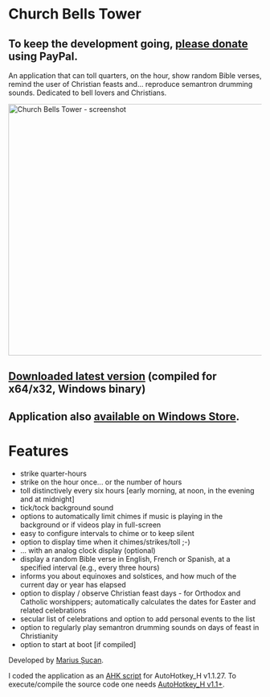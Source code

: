 <h1>Church Bells Tower</h1>

<h2>To keep the development going, <a href="https://www.paypal.me/MariusSucan/15">please donate</a> using PayPal.</h2>

<p>An application that can toll quarters, on the hour, show random Bible verses, remind the user of Christian feasts and... reproduce semantron drumming sounds. Dedicated to bell lovers and Christians.</p>

<p width="610" height="500"><img width="610" height="500" alt="Church Bells Tower - screenshot" src="https://marius.sucan.ro/media/files/blog/ahk-scripts/images/bells-tower-screenshot.jpg"></p>

<h2><a href="https://marius.sucan.ro/media/files/blog/ahk-scripts/bells-tower.zip">Downloaded latest version</a> (compiled for x64/x32, Windows binary)</h2>

<h2>Application also <a href="https://www.microsoft.com/en-us/p/church-bells-tower/9pfqbhn18h4k">available on Windows Store</a>.</h2>

<h1>Features</h1>

<ul>
<li>strike quarter-hours</li>
<li>strike on the hour once... or the number of hours</li>
<li>toll distinctively every six hours [early morning, at noon, in the evening and at midnight]</li>
<li>tick/tock background sound</li>
<li>options to automatically limit chimes if music is playing in the background or if videos play in full-screen</li>
<li>easy to configure intervals to chime or to keep silent</li>
<li>option to display time when it chimes/strikes/toll ;-)</li>
<li>... with an analog clock display (optional)</li>
<li>display a random Bible verse in English, French or Spanish, at a specified interval (e.g., every three hours)</li>
<li>informs you about equinoxes and solstices, and how much of the current day or year has elapsed</li>
<li>option to display / observe Christian feast days - for Orthodox and Catholic worshippers; automatically calculates the dates for Easter and related celebrations</li>
<li>secular list of celebrations and option to add personal events to the list</li>
<li>option to regularly play semantron drumming sounds on days of feast in Christianity</li>
<li>option to start at boot [if compiled]</li>
</ul> 

<p>Developed by <a href="https://marius.sucan.ro/">Marius Șucan</a>.</p>

<p>I coded the application as an <a href="https://autohotkey.com/">AHK script</a> for AutoHotkey_H v1.1.27. To execute/compile the source code one needs <a href="https://hotkeyit.github.io/v2/">AutoHotkey_H v1.1+</a>.</p>
